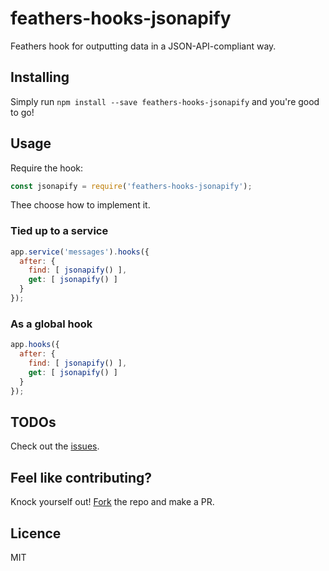# feathers-hooks-jsonapify
Feathers hook for outputting data in a JSON-API-compliant way.

## Installing

Simply run `npm install --save feathers-hooks-jsonapify` and you're good to go!

## Usage

Require the hook:

```js
const jsonapify = require('feathers-hooks-jsonapify');
```

Thee choose how to implement it.

### Tied up to a service

```js
app.service('messages').hooks({
  after: {
    find: [ jsonapify() ],
    get: [ jsonapify() ]
  }
});
```

### As a global hook

```js
app.hooks({
  after: {
    find: [ jsonapify() ],
    get: [ jsonapify() ]
  }
});
```

## TODOs

Check out the [issues](https://github.com/joelalejandro/feathers-hooks-jsonapify/issues).

## Feel like contributing?

Knock yourself out! [Fork](https://github.com/joelalejandro/feathers-hooks-jsonapify#fork-destination-box) the repo and make a PR.

## Licence

MIT

